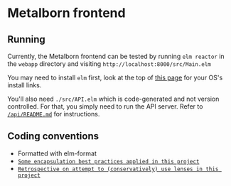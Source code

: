 # Metalborn frontend

## Running

Currently, the Metalborn frontend can be tested by running `elm reactor` in the `webapp` directory and visiting `http://localhost:8000/src/Main.elm`

You may need to install `elm` first, look at the top of [this page](https://guide.elm-lang.org/install/elm.html) for your OS's install links.

You'll also need `./src/API.elm` which is code-generated and not version controlled. For that, you simply need to run the API server. Refer to [`/api/README.md`](../api/) for instructions.

## Coding conventions

- Formatted with elm-format
- [`Some encapsulation best practices applied in this project`](./docs/Elm_encapsulation_best_practices.md)
- [`Retrospective on attempt to (conservatively) use lenses in this project`](./docs/Elm_When_to_use_lenses_How_to_generate_them.md)
